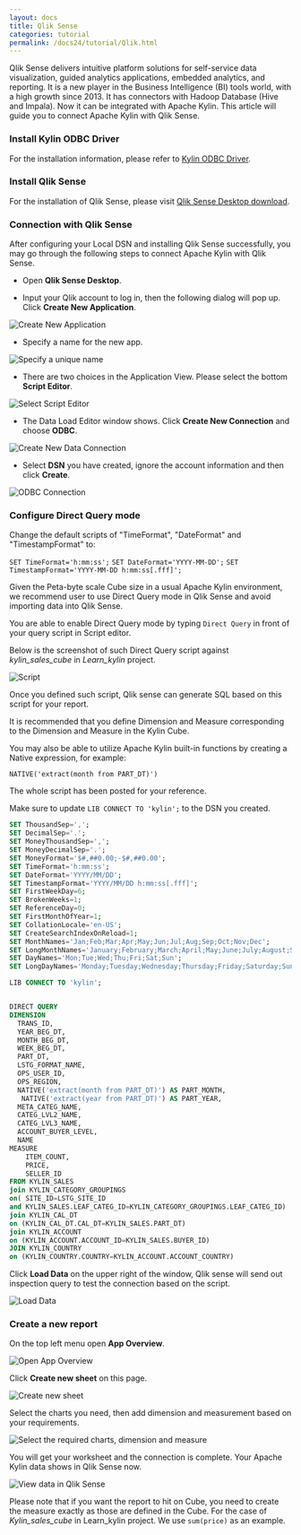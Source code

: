 ```yaml
---
layout: docs
title: Qlik Sense
categories: tutorial
permalink: /docs24/tutorial/Qlik.html
---
```


Qlik Sense delivers intuitive platform solutions for self-service data visualization, guided analytics applications, embedded analytics, and reporting. It is a new player in the Business Intelligence (BI) tools world, with a high growth since 2013. It has connectors with Hadoop Database (Hive and Impala). Now it can be integrated with Apache Kylin. This article will guide you to connect Apache Kylin with Qlik Sense.  

### Install Kylin ODBC Driver

For the installation information, please refer to [Kylin ODBC Driver](http://kylin.apache.org/docs24/tutorial/odbc.html).

### Install Qlik Sense

For the installation of Qlik Sense, please visit [Qlik Sense Desktop download](https://www.qlik.com/us/try-or-buy/download-qlik-sense).

### Connection with Qlik Sense

After configuring your Local DSN and installing Qlik Sense successfully, you may go through the following steps to connect Apache Kylin with Qlik Sense.

- Open **Qlik Sense Desktop**.



- Input your Qlik account to log in, then the following dialog will pop up. Click **Create New Application**.

![Create New Application](../../images/tutorial/2.1/Qlik/welcome_to_qlik_desktop.png)

- Specify a name for the new app. 


![Specify a unique name](../../images/tutorial/2.1/Qlik/create_new_application.png)

- There are two choices in the Application View. Please select the bottom **Script Editor**.


![Select Script Editor](../../images/tutorial/2.1/Qlik/script_editor.png)

- The Data Load Editor window shows. Click **Create New Connection** and choose **ODBC**.


![Create New Data Connection](../../images/tutorial/2.1/Qlik/create_data_connection.png)

- Select **DSN** you have created, ignore the account information and then click **Create**. 


![ODBC Connection](../../images/tutorial/2.1/Qlik/odbc_connection.png)

### Configure Direct Query mode
Change the default scripts of "TimeFormat", "DateFormat" and "TimestampFormat" to:

`SET TimeFormat='h:mm:ss';`
`SET DateFormat='YYYY-MM-DD';`
`SET TimestampFormat='YYYY-MM-DD h:mm:ss[.fff]';`


Given the Peta-byte scale Cube size in a usual Apache Kylin environment, we recommend user to use Direct Query mode in Qlik Sense and avoid importing data into Qlik Sense.

You are able to enable Direct Query mode by typing `Direct Query` in front of your query script in Script editor.

Below is the screenshot of such Direct Query script against *kylin_sales_cube* in *Learn_kylin* project. 

![Script](../../images/tutorial/2.1/Qlik/script_run_result.png)

Once you defined such script, Qlik sense can generate SQL based on this script for your report.

It is recommended that you define Dimension and Measure corresponding to the Dimension and Measure in the Kylin Cube.  

You may also be able to utilize Apache Kylin built-in functions by creating a Native expression, for example: 

`NATIVE('extract(month from PART_DT)') ` 

The whole script has been posted for your reference. 

Make sure to update `LIB CONNECT TO 'kylin';` to the DSN you created. 

```SQL
SET ThousandSep=',';
SET DecimalSep='.';
SET MoneyThousandSep=',';
SET MoneyDecimalSep='.';
SET MoneyFormat='$#,##0.00;-$#,##0.00';
SET TimeFormat='h:mm:ss';
SET DateFormat='YYYY/MM/DD';
SET TimestampFormat='YYYY/MM/DD h:mm:ss[.fff]';
SET FirstWeekDay=6;
SET BrokenWeeks=1;
SET ReferenceDay=0;
SET FirstMonthOfYear=1;
SET CollationLocale='en-US';
SET CreateSearchIndexOnReload=1;
SET MonthNames='Jan;Feb;Mar;Apr;May;Jun;Jul;Aug;Sep;Oct;Nov;Dec';
SET LongMonthNames='January;February;March;April;May;June;July;August;September;October;November;December';
SET DayNames='Mon;Tue;Wed;Thu;Fri;Sat;Sun';
SET LongDayNames='Monday;Tuesday;Wednesday;Thursday;Friday;Saturday;Sunday';

LIB CONNECT TO 'kylin';


DIRECT QUERY
DIMENSION 
  TRANS_ID,
  YEAR_BEG_DT,
  MONTH_BEG_DT,
  WEEK_BEG_DT,
  PART_DT,
  LSTG_FORMAT_NAME,
  OPS_USER_ID,
  OPS_REGION,
  NATIVE('extract(month from PART_DT)') AS PART_MONTH,
   NATIVE('extract(year from PART_DT)') AS PART_YEAR,
  META_CATEG_NAME,
  CATEG_LVL2_NAME,
  CATEG_LVL3_NAME,
  ACCOUNT_BUYER_LEVEL,
  NAME
MEASURE
	ITEM_COUNT,
    PRICE,
    SELLER_ID
FROM KYLIN_SALES 
join KYLIN_CATEGORY_GROUPINGS  
on( SITE_ID=LSTG_SITE_ID 
and KYLIN_SALES.LEAF_CATEG_ID=KYLIN_CATEGORY_GROUPINGS.LEAF_CATEG_ID)
join KYLIN_CAL_DT
on (KYLIN_CAL_DT.CAL_DT=KYLIN_SALES.PART_DT)
join KYLIN_ACCOUNT 
on (KYLIN_ACCOUNT.ACCOUNT_ID=KYLIN_SALES.BUYER_ID)
JOIN KYLIN_COUNTRY
on (KYLIN_COUNTRY.COUNTRY=KYLIN_ACCOUNT.ACCOUNT_COUNTRY)
```

Click **Load Data** on the upper right of the window, Qlik sense will send out inspection query to test the connection based on the script.

![Load Data](../../images/tutorial/2.1/Qlik/load_data.png)

### Create a new report

On the top left menu open **App Overview**.

![Open App Overview](../../images/tutorial/2.1/Qlik/go_to_app_overview.png)

 Click **Create new sheet** on this page.

![Create new sheet](../../images/tutorial/2.1/Qlik/create_new_report.png)

Select the charts you need, then add dimension and measurement based on your requirements. 

![Select the required charts, dimension and measure](../../images/tutorial/2.1/Qlik/add_dimension.png)

You will get your worksheet and the connection is complete. Your Apache Kylin data shows in Qlik Sense now.

![View data in Qlik Sense](../../images/tutorial/2.1/Qlik/report.png)

Please note that if you want the report to hit on Cube, you need to create the measure exactly as those are defined in the Cube. For the case of *Kylin_sales_cube* in Learn_kylin project. We use `sum(price)` as an example. 
